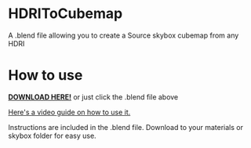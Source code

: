 # HDRIToCubemap
A .blend file allowing you to create a Source skybox cubemap from any HDRI

# How to use

[**DOWNLOAD HERE!**](https://github.com/PolygonError/HDRIToCubemap/raw/main/HDRIToCubemap.blend) or just click the .blend file above

[Here's a video guide on how to use it.](https://www.youtube.com/watch?v=uR21VPiy7Rc)

Instructions are included in the .blend file.
Download to your materials or skybox folder for easy use.
